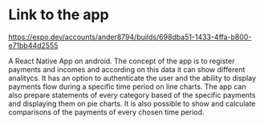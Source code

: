 # Link to the app

https://expo.dev/accounts/ander8794/builds/698dba51-1433-4ffa-b800-e71bb44d2555

A React Native App on android. The concept of the app is to
register payments and incomes and according on this data it
can show different analitycs. It has an option to authenticate the
user and the ability to display payments flow during a specific
time period on line charts. The app can also prepare statements
of every category based of the specific payments and displaying
them on pie charts. It is also possible to show and calculate
comparisons of the payments of every chosen time period.
